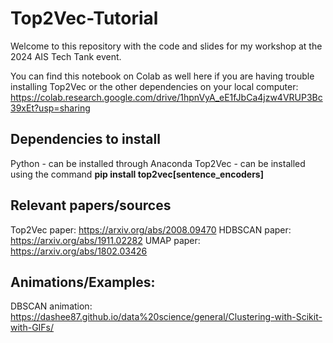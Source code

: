 # Top2Vec-Tutorial

Welcome to this repository with the code and slides for my workshop at the 2024 AIS Tech Tank event.

You can find this notebook on Colab as well here if you are having trouble installing Top2Vec or the other dependencies on your local computer:
https://colab.research.google.com/drive/1hpnVyA_eE1fJbCa4jzw4VRUP3Bc39xEt?usp=sharing

## Dependencies to install

Python - can be installed through Anaconda
Top2Vec - can be installed using the command **pip install top2vec[sentence_encoders]**

## Relevant papers/sources

Top2Vec paper: https://arxiv.org/abs/2008.09470
HDBSCAN paper: https://arxiv.org/abs/1911.02282
UMAP paper: https://arxiv.org/abs/1802.03426

## Animations/Examples:

DBSCAN animation: https://dashee87.github.io/data%20science/general/Clustering-with-Scikit-with-GIFs/

